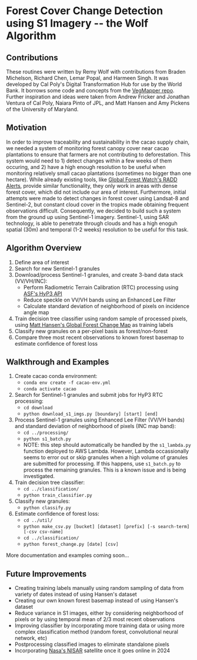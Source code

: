 # Forest Cover Change Detection using S1 Imagery -- the Wolf Algorithm

## Contributions

These routines were written by Remy Wolf with contributions from Braden Michelson, Richard Chen, Lemar Popal, and Harmeen Singh. It was developed by Cal Poly's Digital Transformation Hub for use by the World Bank. It borrows some code and concepts from the [VegMapper repo](https://github.com/NaiaraSPinto/VegMapper). Further inspiration and ideas were taken from Andrew Fricker and Jonathan Ventura of Cal Poly, Naiara Pinto of JPL, and Matt Hansen and Amy Pickens of the University of Maryland.

## Motivation

In order to improve traceability and sustainability in the cacao supply chain, we needed a system of monitoring forest canopy cover near cacao plantations to ensure that farmers are not contributing to deforestation. This system would need to 1) detect changes within a few weeks of them occuring, and 2) have a high enough resolution to be useful when monitoring relatively small cacao plantations (sometimes no bigger than one hectare). While already existing tools, like [Global Forest Watch's RADD Alerts](https://www.wur.nl/en/Research-Results/Chair-groups/Environmental-Sciences/Laboratory-of-Geo-information-Science-and-Remote-Sensing/Research/Sensing-measuring/RADD-Forest-Disturbance-Alert.htm), provide similar functionality, they only work in areas with dense forest cover, which did not include our area of interest. Furthermore, initial attempts were made to detect changes in forest cover using Landsat-8 and Sentinel-2, but constant cloud cover in the tropics made obtaining frequent observations difficult. Consequently, we decided to build such a system from the ground up using Sentinel-1 imagery. Sentinel-1, using SAR technology, is able to penetrate through clouds and has a high enoguh spatial (30m) and temporal (1-2 weeks) resolution to be useful for this task.

## Algorithm Overview

1) Define area of interest
2) Search for new Sentinel-1 granules
3) Download/process Sentinel-1 granules, and create 3-band data stack (VV/VH/INC):
   * Perform Radiometric Terrain Calibration (RTC) processing using [ASF's HyP3 API](https://hyp3-docs.asf.alaska.edu/)
   * Reduce speckle on VV/VH bands using an Enhanced Lee Filter
   * Calculate standard deviation of neighborhood of pixels on incidence angle map
5) Train decision tree classifier using random sample of processed pixels, using [Matt Hansen's Global Forest Change Map](https://developers.google.com/earth-engine/datasets/catalog/UMD_hansen_global_forest_change_2021_v1_9?hl=en) as training labels
6) Classify new granules on a per-pixel basis as forest/non-forest
7) Compare three most recent observations to known forest basemap to estimate confidence of forest loss

## Walkthrough and Examples

1) Create cacao conda environment:
   * `conda env create -f cacao-env.yml`
   * `conda activate cacao`
3) Search for Sentinel-1 granules and submit jobs for HyP3 RTC processing: 
   * `cd download`
   * `python download_s1_imgs.py [boundary] [start] [end]`
4) Process Sentinel-1 granules using Enhanced Lee Filter (VV/VH bands) and standard deviation of neighborhood of pixels (INC map band): 
   * `cd ../processing/`
   * `python s1_batch.py`
   * NOTE: this step should automatically be handled by the `s1_lambda.py` function deployed to AWS Lambda. However, Lambda occassionally seems to error out or skip granules when a high volume of granules are submitted for processing. If this happens, use `s1_batch.py` to process the remaining granules. This is a known issue and is being investigated.
5) Train decision tree classifier: 
   * `cd ../classification/`
   * `python train_classifier.py`
6) Classify new granules:
   * `python classify.py`
7) Estimate confidence of forest loss:
   * `cd ../util/`
   * `python make_csv.py [bucket] [dataset] [prefix] [-s search-term] [-csv csv-name]`
   * `cd ../classification/`
   * `python forest_change.py [date] [csv]`

More documentation and examples coming soon...

## Future Improvements

* Creating training labels manually using random sampling of data from variety of dates instead of using Hansen's dataset
* Creating our own known forest basemap instead of using Hansen's dataset
* Reduce variance in S1 images, either by considering neighborhood of pixels or by using temporal mean of 2/3 most recent observations
* Improving classifier by incorporating more training data or using more complex classification method (random forest, convolutional neural network, etc)
* Postprocessing classified images to eliminate standalone pixels
* Incorporating [Nasa's NISAR](https://nisar.jpl.nasa.gov/) satellite once it goes online in 2024 
